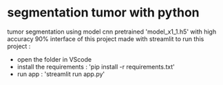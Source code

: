 # segmentation tumor with python
tumor segmentation using model cnn pretrained 'model_x1_1.h5' with high accuracy 90%
interface of this project made with streamlit
to run this project : 
- open the folder in VScode 
- install the requirements : 'pip install -r requirements.txt'
- run app : 'streamlit run app.py'
